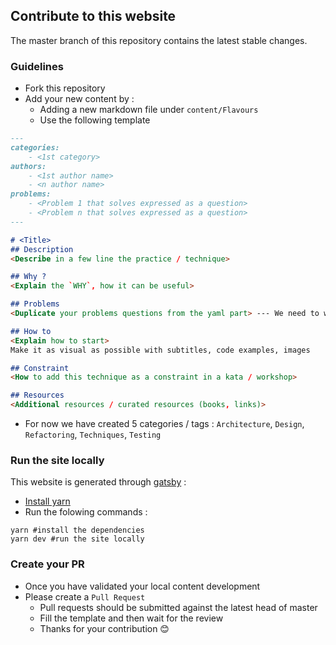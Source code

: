 ## Contribute to this website
The master branch of this repository contains the latest stable changes.

### Guidelines
- Fork this repository
- Add your new content by :
    - Adding a new markdown file under `content/Flavours`
    - Use the following template
        
```markdown
---
categories:
    - <1st category>
authors:
    - <1st author name>
    - <n author name>
problems: 
    - <Problem 1 that solves expressed as a question>
    - <Problem n that solves expressed as a question>
---

# <Title>
## Description
<Describe in a few line the practice / technique>

## Why ?
<Explain the `WHY`, how it can be useful>

## Problems
<Duplicate your problems questions from the yaml part> --- We need to work on it

## How to
<Explain how to start>
Make it as visual as possible with subtitles, code examples, images

## Constraint
<How to add this technique as a constraint in a kata / workshop>

## Resources
<Additional resources / curated resources (books, links)>
```
- For now we have created 5 categories / tags : `Architecture`, `Design`, `Refactoring`, `Techniques`, `Testing`

### Run the site locally
This website is generated through [gatsby](https://www.gatsbyjs.com/) :
- [Install yarn](https://classic.yarnpkg.com/lang/en/docs/install/) 
- Run the folowing commands :
```shell
yarn #install the dependencies
yarn dev #run the site locally
```

### Create your PR
- Once you have validated your local content development
- Please create a `Pull Request`
    - Pull requests should be submitted against the latest head of master
    - Fill the template and then wait for the review
    - Thanks for your contribution 😊